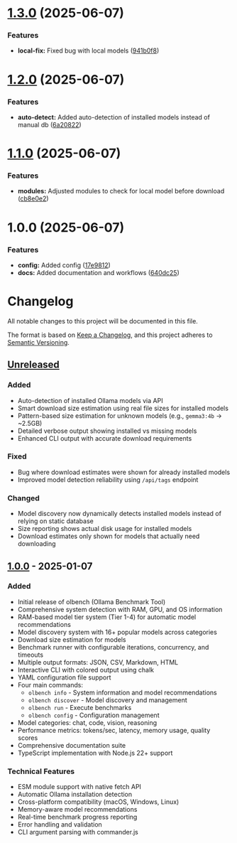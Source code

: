 # [1.3.0](https://github.com/zaakirio/olbench/compare/v1.2.0...v1.3.0) (2025-06-07)


### Features

* **local-fix:** Fixed bug with local models ([941b0f8](https://github.com/zaakirio/olbench/commit/941b0f8d562fbb24674be02a3b7bb97bb03d5ed9))

# [1.2.0](https://github.com/zaakirio/olbench/compare/v1.1.0...v1.2.0) (2025-06-07)


### Features

* **auto-detect:** Added auto-detection of installed models instead of manual db ([6a20822](https://github.com/zaakirio/olbench/commit/6a20822956775ada157eb4acbaf1c4d48c6b01fd))

# [1.1.0](https://github.com/zaakirio/olbench/compare/v1.0.0...v1.1.0) (2025-06-07)


### Features

* **modules:** Adjusted modules to check for local model before download ([cb8e0e2](https://github.com/zaakirio/olbench/commit/cb8e0e2cbd2deea35390689559e92b13d6f0236e))

# 1.0.0 (2025-06-07)


### Features

* **config:** Added config ([17e9812](https://github.com/zaakirio/olbench/commit/17e98126a50785c8b5e28a1b6afc57aa24e1fc69))
* **docs:** Added documentation and workflows ([640dc25](https://github.com/zaakirio/olbench/commit/640dc25bc4a2e80fcd30e85d53e2333da7ba7207))

# Changelog

All notable changes to this project will be documented in this file.

The format is based on [Keep a Changelog](https://keepachangelog.com/en/1.0.0/),
and this project adheres to [Semantic Versioning](https://semver.org/spec/v2.0.0.html).

## [Unreleased]

### Added
- Auto-detection of installed Ollama models via API
- Smart download size estimation using real file sizes for installed models
- Pattern-based size estimation for unknown models (e.g., `gemma3:4b` → ~2.5GB)
- Detailed verbose output showing installed vs missing models
- Enhanced CLI output with accurate download requirements

### Fixed
- Bug where download estimates were shown for already installed models
- Improved model detection reliability using `/api/tags` endpoint

### Changed
- Model discovery now dynamically detects installed models instead of relying on static database
- Size reporting shows actual disk usage for installed models
- Download estimates only shown for models that actually need downloading

## [1.0.0] - 2025-01-07

### Added
- Initial release of olbench (Ollama Benchmark Tool)
- Comprehensive system detection with RAM, GPU, and OS information
- RAM-based model tier system (Tier 1-4) for automatic model recommendations
- Model discovery system with 16+ popular models across categories
- Download size estimation for models
- Benchmark runner with configurable iterations, concurrency, and timeouts
- Multiple output formats: JSON, CSV, Markdown, HTML
- Interactive CLI with colored output using chalk
- YAML configuration file support
- Four main commands:
  - `olbench info` - System information and model recommendations
  - `olbench discover` - Model discovery and management
  - `olbench run` - Execute benchmarks
  - `olbench config` - Configuration management
- Model categories: chat, code, vision, reasoning
- Performance metrics: tokens/sec, latency, memory usage, quality scores
- Comprehensive documentation suite
- TypeScript implementation with Node.js 22+ support

### Technical Features
- ESM module support with native fetch API
- Automatic Ollama installation detection
- Cross-platform compatibility (macOS, Windows, Linux)
- Memory-aware model recommendations
- Real-time benchmark progress reporting
- Error handling and validation
- CLI argument parsing with commander.js

[Unreleased]: https://github.com/username/olbench/compare/v1.0.0...HEAD
[1.0.0]: https://github.com/username/olbench/releases/tag/v1.0.0
